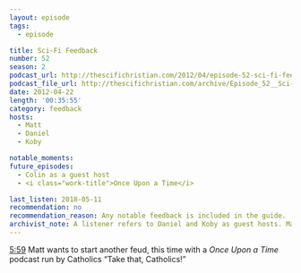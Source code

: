 ```yaml
---
layout: episode
tags:
  - episode

title: Sci-Fi Feedback
number: 52
season: 2
podcast_url: http://thescifichristian.com/2012/04/episode-52-sci-fi-feedback/
podcast_file_url: http://thescifichristian.com/archive/Episode_52__Sci-Fi_Feedback.mp3
date: 2012-04-22
length: '00:35:55'
category: feedback
hosts:
  - Matt
  - Daniel
  - Koby 

notable_moments:
future_episodes: 
  - Colin as a guest host
  - <i class="work-title">Once Upon a Time</i>

last_listen: 2018-05-11
recommendation: no
recommendation_reason: Any notable feedback is included in the guide.
archivist_note: A listener refers to Daniel and Koby as guest hosts. Matt doesn't correct them but does later say he hasn't had any guest hosts yet (over Skype like he's planned). 
---
```


<div class="quote">
  <a class="timestamp tag is-medium is-rounded is-primary" href="http://thescifichristian.com/2012/04/episode-52-sci-fi-feedback/#t=5:59">5:59</a>
  <span class="quote-context is-size-6">Matt wants to start another feud, this time with a <i class="work-title">Once Upon a Time</i> podcast run by Catholics</span>
  <q class="matt">Take that, Catholics!</q>
</div>